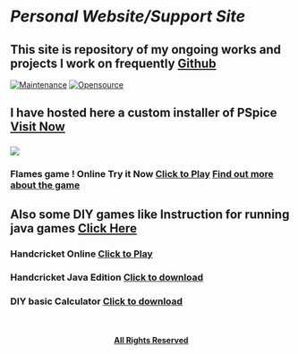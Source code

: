 # **_Personal Website/Support Site_**

## This site is repository of my ongoing works and projects I work on frequently [Github](https://github.com/shreyannag/) 
[![Maintenance](https://img.shields.io/maintenance/yes/2017.svg)]() [![Opensource](https://img.shields.io/badge/Opensource-Yes-blue.svg)]()

## I have hosted here a custom installer of PSpice [Visit Now](https://shreyannag.github.io/download)

### ![](https://www.te1.com.br/wp-content/uploads/2009/10/orcad.JPG)

### Flames game ! Online Try it Now [Click to Play](https://shreyannag.github.io/flames/) [Find out more about the game](http://www.wikihow.com/Play-%22Flame%22)

## Also some DIY games like **Instruction for running java games** [Click Here](https://shreyannag.github.io/download)

### Handcricket Online [Click to Play](https://shreyannag.github.io/cricket)

### Handcricket Java Edition [Click to download](https://shreyannag.github.io/Hand_Cricket.jar)

### DIY basic Calculator [Click to download](https://shreyannag.github.io/cal.jar)

<p align="center">
   <br><br>
   <a href="#"><b>All Rights Reserved</b></a>
</p>


